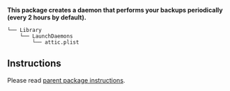 **This package creates a daemon that performs your backups periodically (every 2 hours by default).**

    └── Library
        └── LaunchDaemons
            └── attic.plist

## Instructions

Please read [parent package instructions](https://github.com/Kraymer/F-dotfiles/tree/master/attic#instructions).
